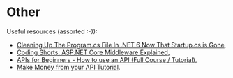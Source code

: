 # Other

Useful resources (assorted :-)):

- [Cleaning Up The Program.cs File In .NET 6 Now That Startup.cs is Gone](https://youtu.be/rhydGmLxfjQ),
- [Coding Shorts: ASP.NET Core Middleware Explained](https://youtu.be/TqCshF0o0nE),
- [APIs for Beginners - How to use an API (Full Course / Tutorial)](https://youtu.be/GZvSYJDk-us),
- [Make Money from your API Tutorial](https://youtu.be/MbqSMgMAzxU).
